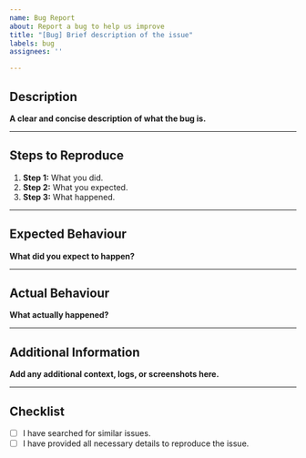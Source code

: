 ```yaml
---
name: Bug Report
about: Report a bug to help us improve
title: "[Bug] Brief description of the issue"
labels: bug
assignees: ''

---
```


## Description
**A clear and concise description of what the bug is.**

---

## Steps to Reproduce
1. **Step 1:** What you did.
2. **Step 2:** What you expected.
3. **Step 3:** What happened.

---

## Expected Behaviour
**What did you expect to happen?**

---

## Actual Behaviour
**What actually happened?**

---

## Additional Information
**Add any additional context, logs, or screenshots here.**

---

## Checklist
- [ ] I have searched for similar issues.
- [ ] I have provided all necessary details to reproduce the issue.
